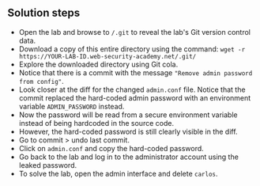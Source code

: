 ## Solution steps

- Open the lab and browse to `/.git` to reveal the lab's Git version control data.
- Download a copy of this entire directory using the command: `wget -r https://YOUR-LAB-ID.web-security-academy.net/.git/`
- Explore the downloaded directory using Git cola.
- Notice that there is a commit with the message `"Remove admin password from config"`.
- Look closer at the diff for the changed `admin.conf` file. Notice that the commit replaced the hard-coded admin password with an environment variable `ADMIN_PASSWORD` instead.
- Now the password will be read from a secure environment variable instead of being hardcoded in the source code.
- However, the hard-coded password is still clearly visible in the diff.
- Go to commit > undo last commit.
- Click on `admin.conf` and copy the hard-coded password.
- Go back to the lab and log in to the administrator account using the leaked password.
- To solve the lab, open the admin interface and delete `carlos`.
